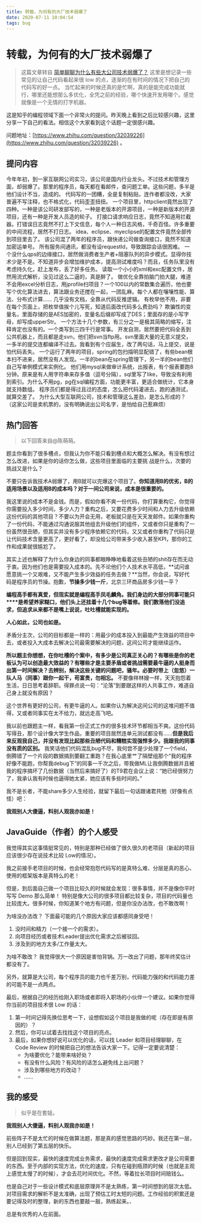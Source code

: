 ```yaml
---
title: 转载，为何有的大厂技术弱爆了
date: 2020-07-11 10:04:54
tags: bug
---
```


# 转载，为何有的大厂技术弱爆了
> 这篇文章转自 [简单聊聊为什么有些大公司技术弱爆了？](https://mp.weixin.qq.com/s/UGVzS86-iSsXqc08eRUrFQ) 
> 这里是想记录一些常见的让自己代码看起来很 low 的点，逐渐的在有时间的情况下把自己的代码写的好一点。
> 当忙起来的时候还真的是忙啊，真的是能完成功能就行，哪里还能想那么多优化，全凭之前的经验，哪个快速开发用哪个。感觉就像是一个无情的打字机器。
> 
<!--more-->

这是知乎的编程领域下面一个非常火的提问。昨天晚上看到之后比较感兴趣，这里分享一下自己的看法。相信这个大家看到这个话题一定很感兴趣。

问题地址：[https://www.zhihu.com/question/32039226](https://www.zhihu.com/question/32039226) 。

## 提问内容
今年年初，到一家互联网公司实习，该公司是国内行业龙头。不过技术和管理方面，却弱爆了。那里的程序员，每天都在看邮件，查问题工单。这些问题，多半是他们设计不当，造成的。
代码写的一团糟，全是复制粘贴，连作者都没改，大家普遍不写注释，也不格式化，代码歪歪扭扭。
一个项目里，httpclient竟然出现了四种。一种是该公司研发部写的，一种是老版本的开源项目，一种是新版本的开源项目，还有一种是开发人员造的轮子。
打接口请求响应日志，竟然不知道用拦截器。打错误日志竟然不打上下文信息，每个人一种日志风格，千奇百怪。许多重要的中间流程，居然不打日志。
idea、eclipse、myeclipse的配置文件竟然全部传到项目里去了。
该公司混了两年的程序员，跟快递公司做查询接口，竟然不知道加密运单号。
所有服务间通讯，都没有设requestId，导致跟踪会话很困难。
一个没什么qps的边缘接口，居然做消费者生产者+阻塞队列的异步模式。显得你技术少是不是。不知道异步会增加维护成本，提高测试难度吗？而且，任务队里没有考虑持久化，赶上发布，丢了好多任务。
读取一个小小的xml和exc配置文件，居然用流式解析，没见过这么二逼的，真是醉了。
做优化全靠拍脑门拍大腿，难道不会用excel分析日志，用jprofile扫项目？一个100以内的常数集合遍历，他也要写个优化算法进去，算法跟业务还搅在一起，一团乱麻。每个人都在嚷嚷性能、算法、分布式计算……
几乎没有文档，全靠从代码反推逻辑。
有枚举他不用，非要在每个页面上，把枚举值挨个儿写死，知道后面改代码多么费劲吗？
欺骗性的变量名，里面存储的是AES加密的，变量名后缀却写成了DES；里面存的是小写字母，却写成upperStr。
一个方法十几个参数，有三分之一是极其简略的缩写，注释肯定也没有的。一个类写到三四千行是常事。
开发自测，居然要把代码全丢到公共机器上，而且都是走svn，他们把svn当ftp用。svn里面大量的无意义提交，一多半的提交连都编译不过去。我看到有个应届生，改了两句话，马上提交，说是怕代码丢失。
一个运行了两年的项目，spring的包扫描明显配错了，有些bean根本扫不进来，居然没有人发现。一半的bean在spring管理下，另一半的bean他们自己写单例模式来实例化。
他们用mysql来做审计系统，出报表，有个报表要跑8分钟。原来是有人用字符串来存多值（逗号分隔），sql里写了like，导致没有利用到索引。为什么不用pg，pg在sql编程方面，功能更丰富，更适合做统计，它本身就支持数组。
程序员们都是得过且过的态度，怎么把代码灌进去，跑的通测试，就算交差了。
为什么大型互联网公司，技术和管理这么差劲，是怎么形成的？（这家公司是卖机票的，没有明确说出公司名字，是怕给自己惹麻烦）



## 热门回答

> 以下回答来自@陈萌萌。

题主你看到了很多槽点，但我认为你不能只看到槽点和大概怎么解决。有没有想过怎么改进，如果是你的话你怎么做，这些项目里面临的主要挑 战是什么，次要的挑战又是什么？

不要只告诉我技术A弱爆了，用B就可以完爆这个项目了。**你知道用B的优劣，B的适用场景以及适用B的成本吗？对于一间公司来说，成本是很重要的。**

我这里说的成本不是金钱。而是，假如你看不爽一份代码，你打算重构它，你觉得你需要投入多少时间，多少人力？重构之后，又要花费多少时间和人力去升级依赖这份代码的其他项目？不要以为开会无用，老板就只是在天天发邮件。如果你重构了一份代码，不能通过沟通说服其他组去升级他们的组件，又或者你只是重构了一份虽然很丑陋，但其实并没有多少程序依赖它的代码，又又或者你重构了代码只是让代码技术含量更高了，更好看了，却没给公司带来多少收入甚至KPI，那你的工作和成果就很尴尬了。

其实上述也解释了为什么你身边的同事都眼睁睁地看着这些丑陋的shit存在而无动于衷。因为他们也是需要投入成本的。先不论他们个人技术水平高低，**试问谁愿意挑一个又艰难，又不能产生多少效益的任务去做？**当然，你会说，写好代码是程序员的节操。抱歉，**节操多少钱一斤**，北京三环商品房多少钱一平？

**编程高手都有真爱，但现实就是编程高手凤毛麟角。我们身边的大部分同事可能只****是希望养家糊口，他们头上还挂着十几个bug等着修。我们数落他们没追求，但追求从来都不是嘴上说说，吐吐槽就能实现的。**

**人心如此，公司也如是。**

矛盾分主次，公司的目标都是一样的：用最少的成本投入到最能产生效益的项目中去，或者投入大成本去解决公司最需要解决的问题，这间公司才能继续运作。

**所以题主你想想，在你吐槽的个案中，有多少是公司真正关心的？有哪些是你的老板认为可以创造最大效益的？有哪些才是主要矛盾或者挑战需要最牛逼的人挺身而出第一时间解决？去辨别，解决这些关键的问题吧，骚年。必要时带上（忽悠）一队人马（同事）跟你一起干，苟富贵，勿相忘。** 不要像祥林嫂一样，天天抱怨着生活，日日思考着辞职。得罪点说一句：“沦落”到要跟这样的人共事工作，难道自己身上就没有原因？

这个世界有更好的公司，有更牛逼的人。如果你认为解决这间公司的这堆问题不值得，又或者同事实在太不给力，就远走高飞吧。

我以前也跟题主一样，看我第一份正式工作的很多技术环节都相当不爽。这份代码写得丑，那个设计像大学生作品，重要的项目居然连单元测试都没有……**但是我后来反观我自己，并没有发现比起那些丑陋代码和糟糕实现强悍多少。我跟我的同事没有质的区别。** 我笑话他们代码混乱bug不尽，我何尝不是少处理了一个field，倒腾错了一个片段的数据搞到要翻工重跑？在我心底里艹了隔壁组那个“我的程序好像不能跑，你帮我debug下”的同事一千次之后，带我做ML让我倒腾数据并且被我的程序搞坏了几份数据（当然后来搞好了）的T9君在会议上说：“她已经很努力了，我承认我有时候也逼得她太紧，她应该有多些时间的。”

我不是长者，不能share多少人生经验，就留下最后一句话跟诸君共勉（好像有点怪）吧：

**我观别人大傻逼，料别人观我亦如是！**



## JavaGuide（作者）的个人感受
我觉得其实这事情挺常见的，特别是那种已经做了很久很久的老项目（新起的项目应该很少存在说技术比较 Low的情况）。

我之前接手老项目的时候，也会经常抱怨代码写的是真特么难、分层是真的恶心、使用的框架版本是真特么的老！

但是，到后面自己做一个项目比较久的时候就会发现：很多事情，并不是像你平时写写 Demo 那么简单！ 特别是像大公司的很多项目都比较复杂，项目的代码量也比较庞大。很多时候，你知道某个地方有问题，但是你没办法改，也不敢改啊！

为啥没办法改？ 下面最可能的几个原因大家应该都感同身受吧！
1. 没时间和精力（一个接一个的需求）。
2. 向项目经历或者技术Leader提出优化需求之后被驳回。
3. 涉及到的地方太多/工作量太大。

为啥不敢改？ 我觉得很大一个原因是害怕背锅。万一改出了问题，那年终奖估计都没有了。

另外，就算是大公司，每个程序员的能力也千差万别，代码能力强的和代码能力差的可能不是一点两点。

最后，根据自己的经历给刚入职场或者即将入职场的小伙伴一个建议。如果你觉得你当前的项目技术很 Low 的话：
1. 第一时间记得先换位思考一下，设想假如这个项目是我做的呢（存在即是有原因的）？
2. 然后，你可以试着去找找这个项目的亮点。
3. 最后，如果你想好说可以优化的话，可以找 Leader 和项目经理聊聊，在 Code Review 的时候把自己的想法告诉大家一下。记得一定要说清楚：
   - 为啥要优化？能带来啥好处？
   - 有没有什么风险？有风险的话怎么避免线上出问题？
   - 涉及到哪些地方的改动？
   - ......

## 我的感受
> 似乎是在套娃。

**我观别人大傻逼，料别人观我亦如是！**

前些阵子不是太忙的时候在做算法题，那是真的感觉思路的巧妙。我还在第一层，别人已经到了第五层的快乐。

但是回到现实，最快的速度完成业务需求，最快的速度完成需求更改才是公司需要的东西。至于内部的实现方法，优化的速度，只有在碰到瓶颈的时候（也就是主观上感觉太慢了的时候），才会去花时间优化。不然，等着拉长项目时间赔钱么。

也是自己对于一些设计模式和底层原理并不是太熟练，第一时间想到的层次太低。对项目需求的解析不是太准确，出现了预估工时太短的问题。工作经验的积累还是要记得及时的整理，新的东西也要敲一敲，熟练起来。、

总是有优秀的人在前面。